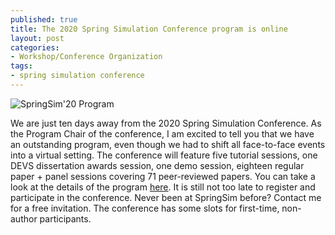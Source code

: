 ```yaml
--- 
published: true
title: The 2020 Spring Simulation Conference program is online
layout: post
categories: 
- Workshop/Conference Organization
tags:
- spring simulation conference
---
```


<img src="{{ site.baseurl }}/images/posts/20200508_springsim_program.png" alt="SpringSim'20 Program" />


We are just ten days away from the 2020 Spring Simulation Conference. As the Program Chair of the conference, I am excited to tell you that we have an outstanding program, even though we had to shift all face-to-face events into a virtual setting. The conference will feature five tutorial sessions, one DEVS dissertation awards session, one demo session, eighteen regular paper + panel sessions covering 71 peer-reviewed papers. You can take a look at the details of the program [here](https://scs.org/springsim/). It is still not too late to register and participate in the conference. Never been at SpringSim before? Contact me for a free invitation. The conference has some slots for first-time, non-author participants.